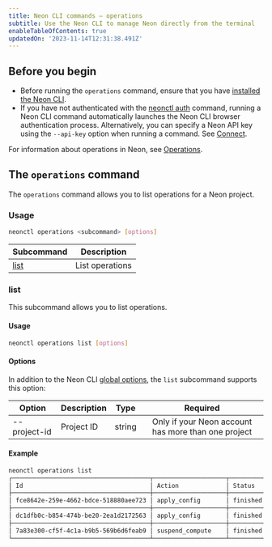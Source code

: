 ```yaml
---
title: Neon CLI commands — operations
subtitle: Use the Neon CLI to manage Neon directly from the terminal
enableTableOfContents: true
updatedOn: '2023-11-14T12:31:38.491Z'
---
```


## Before you begin

- Before running the `operations` command, ensure that you have [installed the Neon CLI](/docs/reference/neon-cli#install-the-neon-cli).
- If you have not authenticated with the [neonctl auth](/docs/reference/cli-auth) command, running a Neon CLI command automatically launches the Neon CLI browser authentication process. Alternatively, you can specify a Neon API key using the `--api-key` option when running a command. See [Connect](/docs/reference/neon-cli#connect).

For information about operations in Neon, see [Operations](/docs/manage/operations).

## The `operations` command

The `operations` command allows you to list operations for a Neon project.

### Usage

```bash
neonctl operations <subcommand> [options]
```

| Subcommand  | Description      |
|---------|------------------|
| [list](#list)    | List operations    |

### list

This subcommand allows you to list operations.

#### Usage

```bash
neonctl operations list [options]
```

#### Options

In addition to the Neon CLI [global options](/docs/reference/neon-cli#global-options), the `list` subcommand supports this option:

| Option       | Description | Type   | Required  |
| ------------ | ----------- | ------ | :------: |
| --project-id | Project ID  | string |  Only if your Neon account has more than one project |

#### Example

```bash
neonctl operations list 
┌──────────────────────────────────────┬────────────────────┬──────────┬──────────────────────┐
│ Id                                   │ Action             │ Status   │ Created At           │
├──────────────────────────────────────┼────────────────────┼──────────┼──────────────────────┤
│ fce8642e-259e-4662-bdce-518880aee723 │ apply_config       │ finished │ 2023-06-20T00:45:19Z │
├──────────────────────────────────────┼────────────────────┼──────────┼──────────────────────┤
│ dc1dfb0c-b854-474b-be20-2ea1d2172563 │ apply_config       │ finished │ 2023-06-20T00:43:17Z │
├──────────────────────────────────────┼────────────────────┼──────────┼──────────────────────┤
│ 7a83e300-cf5f-4c1a-b9b5-569b6d6feab9 │ suspend_compute    │ finished │ 2023-06-19T23:50:56Z │
└──────────────────────────────────────┴────────────────────┴──────────┴──────────────────────┘
```

<NeedHelp/>

